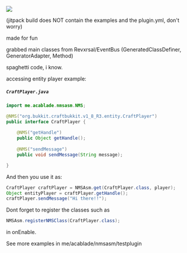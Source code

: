 [![](https://jitpack.io/v/oguzcanyilmazlar/NMS-ASM.svg)](https://jitpack.io/#oguzcanyilmazlar/NMS-ASM)

(jitpack build does NOT contain the examples and the plugin.yml, don't worry)

made for fun

grabbed main classes from Revxrsal/EventBus (GeneratedClassDefiner, GeneratorAdapter, Method)

spaghetti code, i know.

accessing entity player example:

<h5 a><strong><code>CraftPlayer.java</code></strong></h5>

``` java
import me.acablade.nmsasm.NMS;

@NMS("org.bukkit.craftbukkit.v1_8_R3.entity.CraftPlayer")
public interface CraftPlayer {
	
	@NMS("getHandle")
	public Object getHandle();
	
	@NMS("sendMessage")
	public void sendMessage(String message);

}

```

And then you use it as:

``` java
CraftPlayer craftPlayer = NMSAsm.get(CraftPlayer.class, player);
Object entityPlayer = craftPlayer.getHandle();
craftPlayer.sendMessage("Hi there!!");
```

Dont forget to register the classes such as

``` java
NMSAsm.registerNMSClass(CraftPlayer.class);
```
in onEnable.

See more examples in me/acablade/nmsasm/testplugin